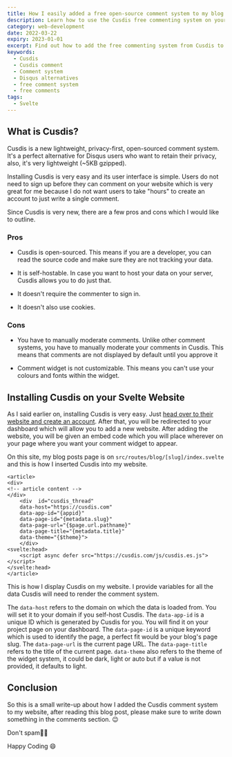 ```yaml
---
title: How I easily added a free open-source comment system to my blog
description: Learn how to use the Cusdis free commenting system on your website and how I added it to my blog.
category: web-development
date: 2022-03-22
expiry: 2023-01-01
excerpt: Find out how to add the free commenting system from Cusdis to your website.
keywords:
  - Cusdis
  - Cusdis comment
  - Comment system
  - Disqus alternatives
  - free comment system
  - free comments
tags:
  - Svelte
---
```


## What is Cusdis?

Cusdis is a new lightweight, privacy-first, open-sourced comment system. It's a perfect alternative for Disqus users who want to retain their privacy, also, it's very lightweight (~5KB gzipped).

Installing Cusdis is very easy and its user interface is simple. Users do not need to sign up before they can comment on your website which is very great for me because I do not want users to take "hours" to create an account to just write a single comment.

Since Cusdis is very new, there are a few pros and cons which I would like to outline.

### Pros

- Cusdis is open-sourced.
  This means if you are a developer, you can read the source code and make sure they are not tracking your data.

- It is self-hostable.
  In case you want to host your data on your server, Cusdis allows you to do just that.

- It doesn't require the commenter to sign in.

- It doesn't also use cookies.

### Cons

- You have to manually moderate comments.
  Unlike other comment systems, you have to manually moderate your comments in Cusdis. This means that comments are not displayed by default until you approve it

- Comment widget is not customizable.
  This means you can't use your colours and fonts within the widget.

## Installing Cusdis on your Svelte Website

As I said earlier on, installing Cusdis is very easy. Just [head over to their website and create an account](https://cusdis.com/). After that, you will be redirected to your dashboard which will allow you to add a new website. After adding the website, you will be given an embed code which you will place wherever on your page where you want your comment widget to appear.

On this site, my blog posts page is on `src/routes/blog/[slug]/index.svelte` and this is how I inserted Cusdis into my website.

```svelte
<article>
<div>
<!-- article content -->
</div>
    <div  id="cusdis_thread"
    data-host="https://cusdis.com"
    data-app-id="{appid}"
    data-page-id="{metadata.slug}"
    data-page-url="{$page.url.pathname}"
    data-page-title="{metadata.title}"
    data-theme="{$theme}">
    </div>
<svelte:head>
    <script async defer src="https://cusdis.com/js/cusdis.es.js"></script>
</svelte:head>
</article>
```

This is how I display Cusdis on my website. I provide variables for all the data Cusdis will need to render the comment system.

The `data-host` refers to the domain on which the data is loaded from. You will set it to your domain if you self-host Cusdis. The `data-app-id` is a unique ID which is generated by Cusdis for you. You will find it on your project page on your dashboard. The `data-page-id` is a unique keyword which is used to identify the page, a perfect fit would be your blog's page slug. The `data-page-url` is the current page URL. The `data-page-title` refers to the title of the current page. `data-theme` also refers to the theme of the widget system, it could be dark, light or auto but if a value is not provided, it defaults to light.

## Conclusion

So this is a small write-up about how I added the Cusdis comment system to my website, after reading this blog post, please make sure to write down something in the comments section. :wink:

Don't spam:guardsman:

Happy Coding :smile:
